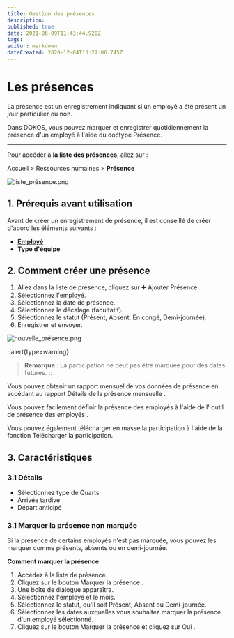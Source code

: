 ```yaml
---
title: Gestion des présences
description: 
published: true
date: 2021-06-09T11:43:44.920Z
tags: 
editor: markdown
dateCreated: 2020-12-04T13:27:06.745Z
---
```


# Les présences

La présence est un enregistrement indiquant si un employé a été présent un jour particulier ou non.

Dans DOKOS, vous pouvez marquer et enregistrer quotidiennement la présence d'un employé à l'aide du doctype Présence.

---

Pour accéder à **la liste des présences**, allez sur :

Accueil > Ressources humaines > **Présence**

![liste_présence.png](/humains-ressources/attendance/liste_présence.png)

## 1. Prérequis avant utilisation

Avant de créer un enregistrement de présence, il est conseillé de créer d'abord les éléments suivants :

- **[Employé](/fr/human-resources/employee)**
- **Type d'équipe**

## 2. Comment créer une présence

1. Allez dans la liste de présence, cliquez sur :heavy_plus_sign: Ajouter Présence.
2. Sélectionnez l'employé.
3. Sélectionnez la date de présence.
4. Sélectionnez le décalage (facultatif).
5. Sélectionnez le statut (Présent, Absent, En congé, Demi-journée).
6. Enregistrer et envoyer.

![nouvelle_présence.png](/humains-ressources/attendance/nouvelle_présence.png)

::alert{type=warning}
> **Remarque** : La participation ne peut pas être marquée pour des dates futures.
::

Vous pouvez obtenir un rapport mensuel de vos données de présence en accédant au rapport Détails de la présence mensuelle .

Vous pouvez facilement définir la présence des employés à l'aide de l' outil de présence des employés .

Vous pouvez également télécharger en masse la participation à l'aide de la fonction Télécharger la participation.

## 3. Caractéristiques

### 3.1 Détails

- Sélectionnez type de Quarts
- Arrivée tardive
- Départ anticipé

### 3.1 Marquer la présence non marquée

Si la présence de certains employés n'est pas marquée, vous pouvez les marquer comme présents, absents ou en demi-journée.

**Comment marquer la présence**

1. Accédez à la liste de présence.
2. Cliquez sur le bouton Marquer la présence .
3. Une boîte de dialogue apparaîtra.
4. Sélectionnez l'employé et le mois.
5. Sélectionnez le statut, qu'il soit Présent, Absent ou Demi-journée.
6. Sélectionnez les dates auxquelles vous souhaitez marquer la présence d'un employé sélectionné.
7. Cliquez sur le bouton Marquer la présence et cliquez sur Oui .

